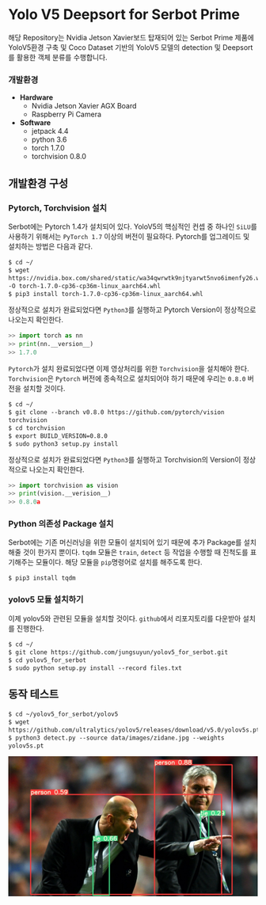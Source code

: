 # __Yolo V5 Deepsort for Serbot Prime__
해당 Repository는 Nvidia Jetson Xavier보드 탑재되어 있는 Serbot Prime 제품에 YoloV5환경 구축 및 Coco Dataset 기반의 YoloV5 모델의 detection 및 Deepsort를 활용한 객체 분류를 수행합니다.
### 개발환경
- __Hardware__
  - Nvidia Jetson Xavier AGX Board
  - Raspberry Pi Camera
- __Software__
  - jetpack 4.4
  - python 3.6
  - torch 1.7.0
  - torchvision 0.8.0

## __개발환경 구성__
### Pytorch, Torchvision 설치
Serbot에는 Pytorch 1.4가 설치되어 있다. YoloV5의 핵심적인 컨셉 중 하나인 `SiLU`를 사용하기 위해서는 `PyTorch 1.7` 이상의 버전이 필요하다. Pytorch를 업그레이드 및 설치하는 방법은 다음과 같다.
```shell
$ cd ~/
$ wget https://nvidia.box.com/shared/static/wa34qwrwtk9njtyarwt5nvo6imenfy26.whl -O torch-1.7.0-cp36-cp36m-linux_aarch64.whl
$ pip3 install torch-1.7.0-cp36-cp36m-linux_aarch64.whl
```
정상적으로 설치가 완료되었다면 `Python3`를 실행하고 Pytorch Version이 정상적으로 나오는지 확인한다.

```python
>> import torch as nn
>> print(nn.__version__)
>> 1.7.0
```
`Pytorch`가 설치 완료되었다면 이제 영상처리를 위한 `Torchvision`을 설치해야 한다. `Torchvision`은 `Pytorch` 버전에 종속적으로 설치되어야 하기 때문에 우리는 `0.8.0` 버전을 설치할 것이다.

```shell
$ cd ~/
$ git clone --branch v0.8.0 https://github.com/pytorch/vision torchvision
$ cd torchvision
$ export BUILD_VERSION=0.8.0
$ sudo python3 setup.py install
```

정상적으로 설치가 완료되었다면 `Python3`를 실행하고 Torchvision의 Version이 정상적으로 나오는지 확인한다.
```python
>> import torchvision as vision
>> print(vision.__verision__)
>> 0.8.0a
```

### Python 의존성 Package 설치
Serbot에는 기존 머신러닝을 위한 모듈이 설치되어 있기 때문에 추가 Package를 설치해줄 것이 한가지 뿐이다. `tqdm` 모듈은 `train`, `detect` 등 작업을 수행할 때 진척도를 표기해주는 모듈이다. 해당 모듈을 `pip`명령어로 설치를 해주도록 한다.

```shell
$ pip3 install tqdm
```
### yolov5 모듈 설치하기
이제 yolov5와 관련된 모듈을 설치할 것이다. `github`에서 리포지토리를 다운받아 설치를 진행한다.

```shell
$ cd ~/
$ git clone https://github.com/jungsuyun/yolov5_for_serbot.git
$ cd yolov5_for_serbot
$ sudo python setup.py install --record files.txt
```

## __동작 테스트__
```shell
$ cd ~/yolov5_for_serbot/yolov5
$ wget https://github.com/ultralytics/yolov5/releases/download/v5.0/yolov5s.pt
$ python3 detect.py --source data/images/zidane.jpg --weights yolov5s.pt
```
![테스트 결과](yolov5/runs/detect/exp3/zidane.jpg)